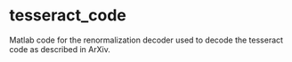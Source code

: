 # tesseract_code
Matlab code for the renormalization decoder used to decode the tesseract code as described in ArXiv.
